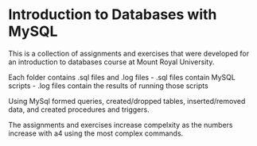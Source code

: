 # Introduction to Databases with MySQL

This is a collection of assignments and exercises that were developed for an introduction to databases course at Mount Royal University.

Each folder contains .sql files and .log files
                - .sql files contain MySQL scripts
                - .log files contain the results of running those scripts

Using MySql formed queries, created/dropped tables, inserted/removed data, and created procedures and triggers.

The assignments and exercises increase compelxity as the numbers increase with a4 using the most complex commands.
